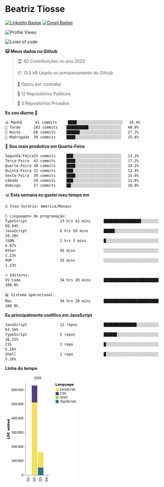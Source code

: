 # Beatriz **Tiosse**


[![Linkedin Badge](https://img.shields.io/badge/-Beatriz%20Tiosse-201B2D?style=flat-square&logo=Linkedin&logoColor=white&link=https://www.linkedin.com/in/beatriztiosse/)](https://www.linkedin.com/in/beatriztiosse/) 
[![Gmail Badge](https://img.shields.io/badge/-beatriz.terradas@gmail.com-201B2D?style=flat-square&logo=Gmail&logoColor=white&link=mailto:beatriz.terradas@gmail.com)](mailto:beatriz.terradas@gmail.com)


<!--START_SECTION:waka-->
![Profile Views](http://img.shields.io/badge/Visualizac%C3%B5es%20do%20perfil-0-blue)

![Lines of code](https://img.shields.io/badge/Desde%20o%20Hello%20World%20eu%20escrevi-1.5%20million%20linhas%20de%20c%C3%B3digo-blue)

**🐱 Meus dados no Github** 

> 🏆 40 Contribuições no ano 2020
 > 
> 📦 13.0 kB Usado no armazenamento do Github 
 > 
> 💼 Optou por contratar
 > 
> 📜 12 Repositórios Públicos
 > 
> 🔑 3 Repositórios Privados 

**Eu sou diurno 🐤** 

```text
🌞 Manhã      41 commits     ████░░░░░░░░░░░░░░░░░░░░░   16.4% 
🌆 Tarde      102 commits    ██████████░░░░░░░░░░░░░░░   40.8% 
🌃 Noite      68 commits     ██████░░░░░░░░░░░░░░░░░░░   27.2% 
🌙 Madrugada  39 commits     ████░░░░░░░░░░░░░░░░░░░░░   15.6%

```
📅 **Sou mais produtivo em Quarta-Feira** 

```text
Segunda-Feira33 commits     ███░░░░░░░░░░░░░░░░░░░░░░   13.2% 
Terça-Feira  43 commits     ████░░░░░░░░░░░░░░░░░░░░░   17.2% 
Quarta-Feira 48 commits     ████░░░░░░░░░░░░░░░░░░░░░   19.2% 
Quinta-Feira 31 commits     ███░░░░░░░░░░░░░░░░░░░░░░   12.4% 
Sexta-Feira  39 commits     ████░░░░░░░░░░░░░░░░░░░░░   15.6% 
sábado       29 commits     ███░░░░░░░░░░░░░░░░░░░░░░   11.6% 
domingo      27 commits     ██░░░░░░░░░░░░░░░░░░░░░░░   10.8%

```


📊 **Esta semana eu gastei meu tempo em** 

```text
⌚︎ Fuso horário: America/Manaus

💬 Linguagens de programação: 
TypeScript               23 hrs 42 mins      █████████████████░░░░░░░░   69.04% 
JavaScript               6 hrs 59 mins       █████░░░░░░░░░░░░░░░░░░░░   20.38% 
JSON                     2 hrs 5 mins        █░░░░░░░░░░░░░░░░░░░░░░░░   6.07% 
Other                    45 mins             ░░░░░░░░░░░░░░░░░░░░░░░░░   2.23% 
PHP                      25 mins             ░░░░░░░░░░░░░░░░░░░░░░░░░   1.23%

🔥 Editores: 
VS Code                  34 hrs 20 mins      █████████████████████████   100.0%

💻 Sistema operacional: 
Mac                      34 hrs 20 mins      █████████████████████████   100.0%

```

**Eu principalmente codifico em JavaScript** 

```text
JavaScript               12 repos            ███████████████░░░░░░░░░░   63.16% 
TypeScript               5 repos             ██████░░░░░░░░░░░░░░░░░░░   26.32% 
CSS                      1 repo              █░░░░░░░░░░░░░░░░░░░░░░░░   5.26% 
Shell                    1 repo              █░░░░░░░░░░░░░░░░░░░░░░░░   5.26%

```


**Linha do tempo**

![Chart not found](https://github.com/EmersonGarrido/EmersonGarrido/blob/master/charts/bar_graph.png) 


<!--END_SECTION:waka-->
